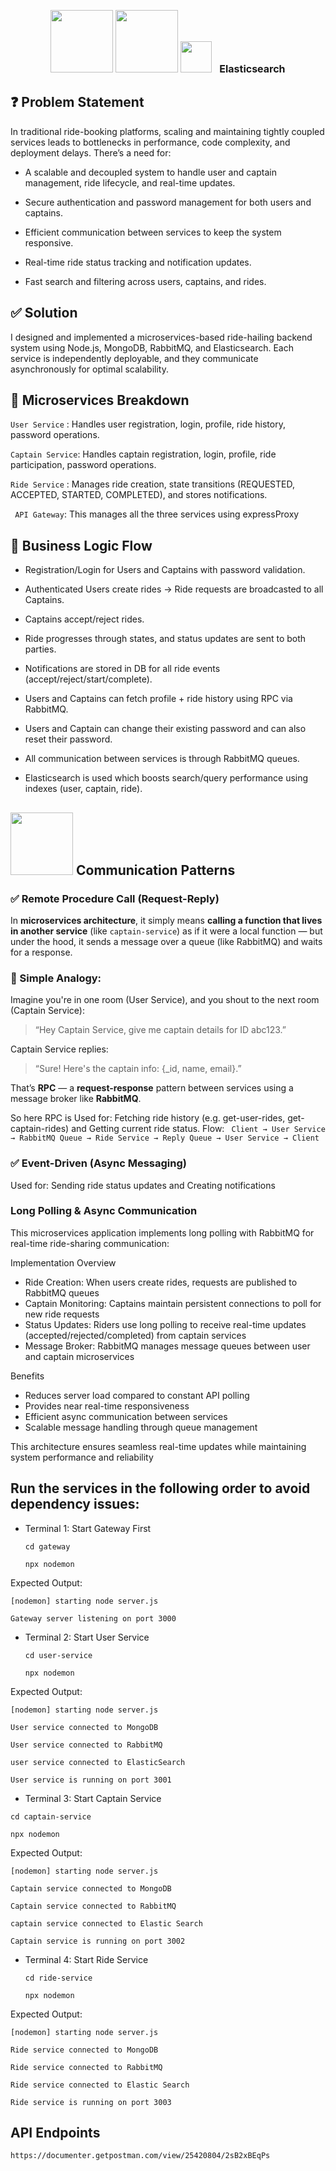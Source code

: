 <p align="center">
  <img src="https://upload.wikimedia.org/wikipedia/commons/d/d9/Node.js_logo.svg" width="100" />
  <img src="https://upload.wikimedia.org/wikipedia/commons/7/71/RabbitMQ_logo.svg" width="100" />
  <img src="https://avatars.githubusercontent.com/u/6764390?s=48&v=4" width="50"/>
  <span style="font-size:16px; margin-left:8px;"><strong>Elasticsearch</strong></span>
</p>


## ❓ Problem Statement
In traditional ride-booking platforms, scaling and maintaining tightly coupled services leads to bottlenecks in performance, code complexity, and deployment delays. There’s a need for:

- A scalable and decoupled system to handle user and captain management, ride lifecycle, and real-time updates.

- Secure authentication and password management for both users and captains.

- Efficient communication between services to keep the system responsive.

- Real-time ride status tracking and notification updates.

- Fast search and filtering across users, captains, and rides.


## ✅ Solution
I designed and implemented a microservices-based ride-hailing backend system using Node.js, MongoDB, RabbitMQ, and Elasticsearch. Each service is independently deployable, and they communicate asynchronously for optimal scalability.

## 🧩 Microservices Breakdown
`User Service` : Handles user registration, login, profile, ride history, password operations.

`Captain Service`: Handles captain registration, login, profile, ride participation, password operations.

`Ride Service` : Manages ride creation, state transitions (REQUESTED, ACCEPTED, STARTED, COMPLETED), and stores notifications.

` API Gateway`: This manages all the three services using expressProxy

## 🔄 Business Logic Flow
- Registration/Login for Users and Captains with password validation.

- Authenticated Users create rides → Ride requests are broadcasted to all Captains.

- Captains accept/reject rides.

- Ride progresses through states, and status updates are sent to both parties.

- Notifications are stored in DB for all ride events (accept/reject/start/complete).

- Users and Captains can fetch profile + ride history using RPC via RabbitMQ.

- Users and Captain can change their existing password and can also reset their password.

- All communication between services is through RabbitMQ queues.

- Elasticsearch is used which boosts search/query performance using indexes (user, captain, ride).

## <img src="https://upload.wikimedia.org/wikipedia/commons/7/71/RabbitMQ_logo.svg" width="100" /> Communication Patterns

### ✅ Remote Procedure Call (Request-Reply)

In **microservices architecture**, it simply means **calling a function that lives in another service** (like `captain-service`) as if it were a local function — but under the hood, it sends a message over a queue (like RabbitMQ) and waits for a response.


### 🧠 Simple Analogy:

Imagine you're in one room (User Service), and you shout to the next room (Captain Service):

> “Hey Captain Service, give me captain details for ID abc123.”
> 

Captain Service replies:

> “Sure! Here's the captain info: {_id, name, email}.”
> 

That’s **RPC** — a **request-response** pattern between services using a message broker like **RabbitMQ**.

So here RPC is Used for: Fetching ride history (e.g. get-user-rides, get-captain-rides) and Getting current ride status.
Flow:
` Client → User Service → RabbitMQ Queue → Ride Service → Reply Queue → User Service → Client`
### ✅ Event-Driven (Async Messaging)

Used for: Sending ride status updates and Creating notifications

### Long Polling & Async Communication
This microservices application implements long polling with RabbitMQ for real-time ride-sharing communication:

Implementation Overview

- Ride Creation: When users create rides, requests are published to RabbitMQ queues
- Captain Monitoring: Captains maintain persistent connections to poll for new ride requests
- Status Updates: Riders use long polling to receive real-time updates (accepted/rejected/completed) from captain services
- Message Broker: RabbitMQ manages message queues between user and captain microservices

Benefits
- Reduces server load compared to constant API polling
- Provides near real-time responsiveness
- Efficient async communication between services
- Scalable message handling through queue management

This architecture ensures seamless real-time updates while maintaining system performance and reliability

## Run the services in the following order to avoid dependency issues:

- Terminal 1: Start Gateway First

  `cd gateway`

  `npx nodemon`

Expected Output:

  
  `[nodemon] starting node server.js`
  
  `Gateway server listening on port 3000`
  

- Terminal 2: Start User Service
 
  `cd user-service`
  
  `npx nodemon`

Expected Output:

`[nodemon] starting node server.js`

`User service connected to MongoDB`

`User service connected to RabbitMQ`

`user service connected to ElasticSearch`

`User service is running on port 3001`


- Terminal 3: Start Captain Service

 `cd captain-service`
  
  `npx nodemon`

Expected Output:

`[nodemon] starting node server.js`

`Captain service connected to MongoDB`

`Captain service connected to RabbitMQ`

`captain service connected to Elastic Search`

`Captain service is running on port 3002`


- Terminal 4: Start Ride Service
 
  `cd ride-service`
  
  `npx nodemon`

Expected Output:

  `[nodemon] starting node server.js`
  
  `Ride service connected to MongoDB`
  
  `Ride service connected to RabbitMQ`
  
  `Ride service connected to Elastic Search`
  
  `Ride service is running on port 3003`

## API Endpoints

`https://documenter.getpostman.com/view/25420804/2sB2xBEqPs`
